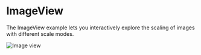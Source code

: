 # ImageView

The ImageView example lets you interactively explore the scaling of images with different scale modes.

![Image view](https://tabrisjs.com/assets/public-content/img/examples/image-scaleMode.jpg)